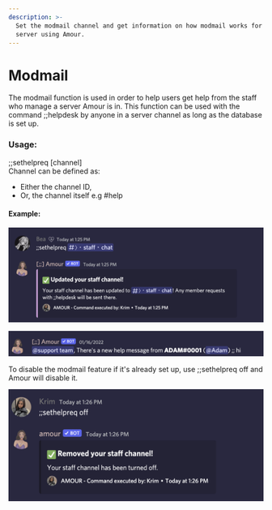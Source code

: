 ```yaml
---
description: >-
  Set the modmail channel and get information on how modmail works for your
  server using Amour.
---
```


# Modmail

The modmail function is used in order to help users get help from the staff who manage a server Amour is in. This function can be used with the command ;;helpdesk by anyone in a server channel as long as the database is set up.

### Usage:

;;sethelpreq \[channel]\
Channel can be defined as:

* Either the channel ID,
* Or, the channel itself e.g #help

#### Example:

![](<../.gitbook/assets/Screen Shot 2022-01-30 at 1.25.38 PM.png>)



![Example when message is received.](<../.gitbook/assets/Screen Shot 2022-01-30 at 1.26.23 PM.png>)

To disable the modmail feature if it's already set up, use ;;sethelpreq off and Amour will disable it.

![](<../.gitbook/assets/Screen Shot 2022-01-30 at 1.26.47 PM.png>)
